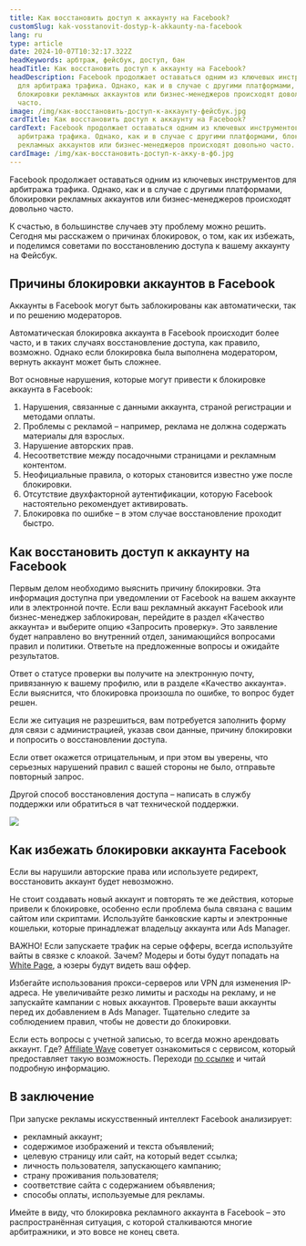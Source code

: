 ```yaml
---
title: Как восстановить доступ к аккаунту на Facebook?
customSlug: kak-vosstanovit-dostyp-k-akkaunty-na-facebook
lang: ru
type: article
date: 2024-10-07T10:32:17.322Z
headKeywords: арбтраж, фейсбук, доступ, бан
headTitle: Как восстановить доступ к аккаунту на Facebook?
headDescription: Facebook продолжает оставаться одним из ключевых инструментов
  для арбитража трафика. Однако, как и в случае с другими платформами,
  блокировки рекламных аккаунтов или бизнес-менеджеров происходят довольно
  часто.
image: /img/как-восстановить-доступ-к-аккаунту-фейсбук.jpg
cardTitle: Как восстановить доступ к аккаунту на Facebook?
cardText: Facebook продолжает оставаться одним из ключевых инструментов для
  арбитража трафика. Однако, как и в случае с другими платформами, блокировки
  рекламных аккаунтов или бизнес-менеджеров происходят довольно часто.
cardImage: /img/как-восстановить-доступ-к-акку-в-фб.jpg
---
```

Facebook продолжает оставаться одним из ключевых инструментов для арбитража трафика. Однако, как и в случае с другими платформами, блокировки рекламных аккаунтов или бизнес-менеджеров происходят довольно часто.

К счастью, в большинстве случаев эту проблему можно решить. Сегодня мы расскажем о причинах блокировок, о том, как их избежать, и поделимся советами по восстановлению доступа к вашему аккаунту на Фейсбук.

## Причины блокировки аккаунтов в Facebook

Аккаунты в Facebook могут быть заблокированы как автоматически, так и по решению модераторов.

Автоматическая блокировка аккаунта в Facebook происходит более часто, и в таких случаях восстановление доступа, как правило, возможно. Однако если блокировка была выполнена модератором, вернуть аккаунт может быть сложнее.

Вот основные нарушения, которые могут привести к блокировке аккаунта в Facebook:

1. Нарушения, связанные с данными аккаунта, страной регистрации и методами оплаты.
2. Проблемы с рекламой – например, реклама не должна содержать материалы для взрослых.
3. Нарушение авторских прав.
4. Несоответствие между посадочными страницами и рекламным контентом.
5. Неофициальные правила, о которых становится известно уже после блокировки.
6. Отсутствие двухфакторной аутентификации, которую Facebook настоятельно рекомендует активировать.
7. Блокировка по ошибке – в этом случае восстановление проходит быстро.

## Как восстановить доступ к аккаунту на Facebook

Первым делом необходимо выяснить причину блокировки. Эта информация доступна при уведомлении от Facebook на вашем аккаунте или в электронной почте. Если ваш рекламный аккаунт Facebook или бизнес-менеджер заблокирован, перейдите в раздел «Качество аккаунта» и выберите опцию «Запросить проверку». Это заявление будет направлено во внутренний отдел, занимающийся вопросами правил и политики. Ответьте на предложенные вопросы и ожидайте результатов.

Ответ о статусе проверки вы получите на электронную почту, привязанную к вашему профилю, или в разделе «Качество аккаунта». Если выяснится, что блокировка произошла по ошибке, то вопрос будет решен.

Если же ситуация не разрешиться, вам потребуется заполнить форму для связи с администрацией, указав свои данные, причину блокировки и попросить о восстановлении доступа.

Если ответ окажется отрицательным, и при этом вы уверены, что серьезных нарушений правил с вашей стороны не было, отправьте повторный запрос.

Другой способ восстановления доступа – написать в службу поддержки или обратиться в чат технической поддержки.

![](/img/колаб-с-сервисом.jpg)

## Как избежать блокировки аккаунта Facebook

Если вы нарушили авторские права или используете редирект, восстановить аккаунт будет невозможно.

Не стоит создавать новый аккаунт и повторять те же действия, которые привели к блокировке, особенно если проблема была связана с вашим сайтом или скриптами. Используйте банковские карты и электронные кошельки, которые принадлежат владельцу аккаунта или Ads Manager.

ВАЖНО! Если запускаете трафик на серые офферы, всегда используйте вайты в связке с клоакой. Зачем? Модеры и боты будут попадать на [](https://affiliate-wave.net/tools/money-safe/)<a href="<https://affiliate-wave.net/tools/trust-rdp/>" rel="dofollow">White Page</a>, а юзеры будут видеть ваш оффер. 

Избегайте использования прокси-серверов или VPN для изменения IP-адреса. Не увеличивайте резко лимиты и расходы на рекламу, и не запускайте кампании с новых аккаунтов. Проверьте ваши аккаунты перед их добавлением в Ads Manager. Тщательно следите за соблюдением правил, чтобы не довести до блокировки.

Если есть вопросы с учетной записью, то всегда можно арендовать аккаунт. Где? <a href="<https://affiliate-wave.net/tools/trust-rdp/>" rel="dofollow">Affiliate Wave</a> советует ознакомиться с сервисом, который предоставляет такую возможность. Переходи [](https://affiliate-wave.net/tools/trust-rdp/)<a href="<https://affiliate-wave.net/tools/trust-rdp/>" rel="dofollow">по ссылке</a> и читай подробную информацию.

## В заключение

При запуске рекламы искусственный интеллект Facebook анализирует:

* рекламный аккаунт;
* содержимое изображений и текста объявлений;
* целевую страницу или сайт, на который ведет ссылка;
* личность пользователя, запускающего кампанию;
* страну проживания пользователя;
* соответствие сайта с содержанием объявления;
* способы оплаты, используемые для рекламы.

Имейте в виду, что блокировка рекламного аккаунта в Facebook – это распространённая ситуация, с которой сталкиваются многие арбитражники, и это вовсе не конец света.